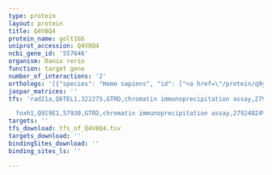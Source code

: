 ```yaml
---
type: protein
layout: protein
title: Q4V8Q4
protein_name: golt1bb
uniprot_accession: Q4V8Q4
ncbi_gene_id: '557646'
organism: Danio rerio
function: target gene
number_of_interactions: '2'
orthologs: '[{"species": "Homo sapiens", "id": ["<a href=\"/protein/q9y3e0\">Q9Y3E0</a>"]}, {"species": "Mus musculus", "id": ["<a href=\"/protein/q9cr60\">Q9CR60</a>"]}, {"species": "Rattus norvegicus", "id": ["<a href=\"/protein/b0bnb0\">B0BNB0</a>"]}, {"species": "Drosophila melanogaster", "id": ["<a href=\"/protein/q8ir19\">Q8IR19</a>"]}, {"species": "Caenorhabditis elegans", "id": ["<a href=\"/protein/q20263\">Q20263</a>"]}, {"species": "Saccharomyces cerevisiae", "id": ["<a href=\"/protein/q03554\">Q03554</a>"]}]'
jaspar_matrices: ''
tfs: 'rad21a,Q6TEL1,322275,GTRD,chromatin immunoprecipitation assay,27924024%5Buid%5D,No

  foxh1,Q9I9E1,57930,GTRD,chromatin immunoprecipitation assay,27924024%5Buid%5D,No'
targets: ''
tfs_download: tfs_of_Q4V8Q4.tsv
targets_download: ''
bindingSites_download: ''
binding_sites_ls: ''

---
```

